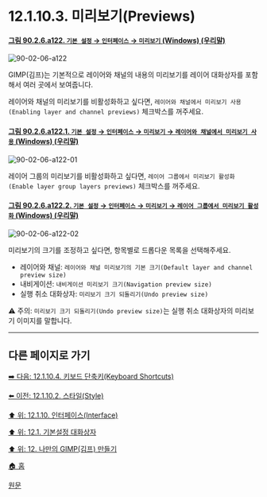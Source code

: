 # 12.1.10.3. 미리보기(Previews)

<a id="90-02-06-a122"></a>

#### [그림 90.2.6.a122. `기본 설정` → `인터페이스` → `미리보기` (Windows) (우리말)](./90-02-06-00-interface.md#90-02-06-a122)
![90-02-06-a122](https://github.com/wonder13662/gimp/assets/15767104/2466720c-382f-4b4c-a9e6-314f5e3ee065)

GIMP(김프)는 기본적으로 레이어와 채널의 내용의 미리보기를 레이어 대화상자를 포함해서 여러 곳에서 보여줍니다. 

레이어와 채널의 미리보기를 비활성화하고 싶다면, `레이어와 채널에서 미리보기 사용(Enabling layer and channel previews)` 체크박스를 꺼주세요.

<a id="90-02-06-a122-01"></a>

#### [그림 90.2.6.a122.1. `기본 설정` → `인터페이스` → `미리보기` → `레이어와 채널에서 미리보기 사용` (Windows) (우리말)](./90-02-06-00-interface.md#90-02-06-a122-01)
![90-02-06-a122-01](https://github.com/wonder13662/gimp/assets/15767104/c3eddff9-d132-4b4f-9473-19f935716223)

레이어 그룹의 미리보기를 비활성화하고 싶다면, `레이어 그룹에서 미리보기 활성화(Enable layer group layers previews)` 체크박스를 꺼주세요.

<a id="90-02-06-a122-02"></a>

#### [그림 90.2.6.a122.2. `기본 설정` → `인터페이스` → `미리보기` → `레이어 그룹에서 미리보기 활성화` (Windows) (우리말)](./90-02-06-00-interface.md#90-02-06-a122-02)
![90-02-06-a122-02](https://github.com/wonder13662/gimp/assets/15767104/98c7b5b8-56bc-4d5b-8409-368e3a82d760)

미리보기의 크기를 조정하고 싶다면, 항목별로 드롭다운 목록을 선택해주세요. 

- 레이어와 채널: `레이어와 채널 미리보기의 기본 크기(Default layer and channel preview size)`
- 내비게이션: `내비게이션 미리보기 크기(Navigation preview size)`
- 실행 취소 대화상자: `미리보기 크기 되돌리기(Undo preview size)`

⚠️ 주의: `미리보기 크기 되돌리기(Undo preview size)`는 실행 취소 대화상자의 미리보기 이미지를 말합니다.

***

## 다른 페이지로 가기

[➡️ 다음: 12.1.10.4. 키보드 단축키(Keyboard Shortcuts)](./12-01-10-04-keyboard_shortcuts.md)

[⬅️ 이전: 12.1.10.2. 스타일(Style)](./12-01-10-02-style.md)

[⬆️ 위: 12.1.10. 인터페이스(Interface)](./12-01-10-00-interface.md)

[⬆️ 위: 12.1. 기본설정 대화상자](./12-01-00-preference-dialog.md)

[⬆️ 위: 12. 나만의 GIMP(김프) 만들기](./12-00-enrich-my-gimp.md)

[🏠 홈](./00-home.md)

[원문](https://docs.gimp.org/2.10/ko/gimp-pimping.html#gimp-prefs-interface)
